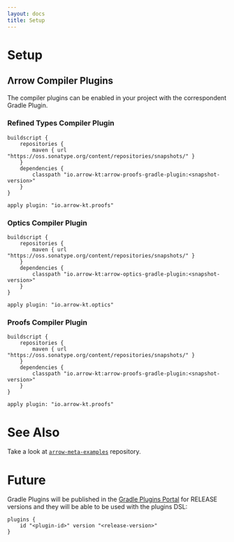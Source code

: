 ```yaml
---
layout: docs
title: Setup
---
```


# Setup

## Λrrow Compiler Plugins

The compiler plugins can be enabled in your project with the correspondent Gradle Plugin.

### Refined Types Compiler Plugin

```
buildscript {
    repositories {
        maven { url "https://oss.sonatype.org/content/repositories/snapshots/" }
    }
    dependencies {
        classpath "io.arrow-kt:arrow-proofs-gradle-plugin:<snapshot-version>"
    }
}

apply plugin: "io.arrow-kt.proofs"
```

### Optics Compiler Plugin

```
buildscript {
    repositories {
        maven { url "https://oss.sonatype.org/content/repositories/snapshots/" }
    }
    dependencies {
        classpath "io.arrow-kt:arrow-optics-gradle-plugin:<snapshot-version>"
    }
}

apply plugin: "io.arrow-kt.optics"
```

### Proofs Compiler Plugin

```
buildscript {
    repositories {
        maven { url "https://oss.sonatype.org/content/repositories/snapshots/" }
    }
    dependencies {
        classpath "io.arrow-kt:arrow-proofs-gradle-plugin:<snapshot-version>"
    }
}

apply plugin: "io.arrow-kt.proofs"
```

# See Also

Take a look at [`arrow-meta-examples`](https://github.com/arrow-kt/arrow-meta-examples) repository.

# Future

Gradle Plugins will be published in the [Gradle Plugins Portal](https://plugins.gradle.org) for RELEASE versions and they will be able to be used with the plugins DSL:

```
plugins {
    id "<plugin-id>" version "<release-version>"
}
```
